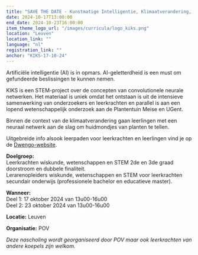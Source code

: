 ```yaml
---
title: "SAVE THE DATE - Kunstmatige Intelligentie, Klimaatverandering, Stomata: KIKS"
date: 2024-10-17T13:00:00
end_date: 2024-10-23T16:00:00
item_theme_logo_url: "/images/curricula/logo_kiks.png"
location: "Leuven"
location_link: ""
language: "nl"
registration_link: ""
anchor: "KIKS-17-10-24"
---
```


Artificiële intelligentie (AI) is in opmars. AI-geletterdheid is een must om gefundeerde beslissingen te kunnen nemen.

KIKS is een STEM-project over de concepten van convolutionele neurale netwerken. 
Het materiaal is uniek omdat het ontstaan is uit de intensieve samenwerking van onderzoekers en leerkrachten en parallel is aan een lopend wetenschappelijk onderzoek aan de Plantentuin Meise en UGent.

Binnen de context van de klimaatverandering gaan leerlingen met een neuraal netwerk aan de slag om huidmondjes van planten te tellen.

Uitgebreide info alsook leerpaden voor leerkrachten en leerlingen vind je op de [Dwengo-website](www.dwengo.org/kiks).

**Doelgroep:**<br>
Leerkrachten wiskunde, wetenschappen en STEM 2de en 3de graad doorstroom en dubbele finaliteit.<br>
Lerarenopleiders wiskunde, wetenschappen en STEM voor leerkrachten secundair onderwijs (professionele bachelor en educatieve master).

**Wanneer:**<br>
Deel 1: 17 oktober 2024 van 13u00-16u00<br>
Deel 2: 23 oktober 2024 van 13u00-16u00

**Locatie:** Leuven

**Organisatie:** POV

*Deze nascholing wordt georganiseerd door POV maar ook leerkrachten van andere koepels zijn welkom.*
